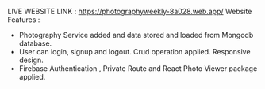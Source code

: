 LIVE WEBSITE LINK : https://photographyweekly-8a028.web.app/
Website Features :
* Photography Service added and data stored and loaded from Mongodb database.
* User can login, signup and logout. Crud operation applied. Responsive design. 
* Firebase Authentication , Private Route and React Photo Viewer package applied.
